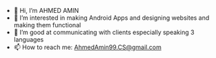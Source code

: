 - 👋 Hi, I’m AHMED AMIN
- 👀 I’m interested in making Android Apps and designing websites and making them functional
- 🌱 I’m good at communicating with clients especially speaking 3 languages 
- 📫 How to reach me: AhmedAmin99.CS@gmail.com


